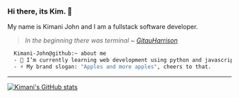 ### Hi there, its Kim. 👋
My name is Kimani John and I am a fullstack software developer.

> *In the beginning there was terminal* ~  <cite>[GitauHarrison](https://www.gitauharrison.com/)</cite>


```bash
  Kimani-John@github:~ about me
  - 🌱 I’m currently learning web development using python and javascript languages, angular, flask and django frameworks.
  - ⚡ My brand slogan: "Apples and more apples", cheers to that.
```
---
[![Kimani's GitHub stats](https://github-readme-stats.vercel.app/api?username=John-Kimani)](https://github.com/John-Kimani/github-readme-stats)


<!--
**John-Kimani/John-Kimani** is a ✨ _special_ ✨ repository because its `README.md` (this file) appears on your GitHub profile.

Here are some ideas to get you started:

- 🔭 I’m currently working on ...

- 👯 I’m looking to collaborate on ...
- 🤔 I’m looking for help with ...
- 💬 Ask me about ...
- 📫 How to reach me: ...
- 😄 Pronouns: ...

-->


